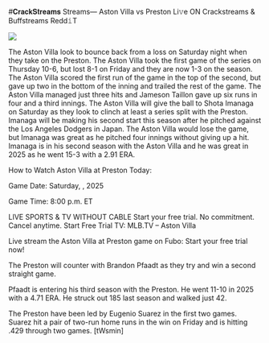 #𝐂𝐫𝐚𝐜𝐤𝐒𝐭𝐫𝐞𝐚𝐦𝐬 Streams— Aston Villa vs Preston Li𝚟e ON Crackstreams & Buffstreams Redd𝚒T  
  
  
[![](https://i.imgur.com/qSNzIqt.png)](https://movie.rssnews.media/iMKNKfN.php)  
  
The Aston Villa look to bounce back from a loss on Saturday night when they take on the Preston. The Aston Villa took the first game of the series on Thursday 10-6, but lost 8-1 on Friday and they are now 1-3 on the season. The Aston Villa scored the first run of the game in the top of the second, but gave up two in the bottom of the inning and trailed the rest of the game. The Aston Villa managed just three hits and Jameson Taillon gave up six runs in four and a third innings. The Aston Villa will give the ball to Shota Imanaga on Saturday as they look to clinch at least a series split with the Preston. Imanaga will be making his second start this season after he pitched against the Los Angeles Dodgers in Japan. The Aston Villa would lose the game, but Imanaga was great as he pitched four innings without giving up a hit. Imanaga is in his second season with the Aston Villa and he was great in 2025 as he went 15-3 with a 2.91 ERA.

How to Watch Aston Villa at Preston Today:

Game Date: Saturday, , 2025

Game Time: 8:00 p.m. ET

LIVE SPORTS & TV WITHOUT CABLE
Start your free trial. No commitment. Cancel anytime.
Start Free Trial
TV: MLB.TV – Aston Villa

Live stream the Aston Villa at Preston game on Fubo: Start your free trial now!

The Preston will counter with Brandon Pfaadt as they try and win a second straight game.

Pfaadt is entering his third season with the Preston. He went 11-10 in 2025 with a 4.71 ERA. He struck out 185 last season and walked just 42.

The Preston have been led by Eugenio Suarez in the first two games. Suarez hit a pair of two-run home runs in the win on Friday and is hitting .429 through two games. [tWsmin]